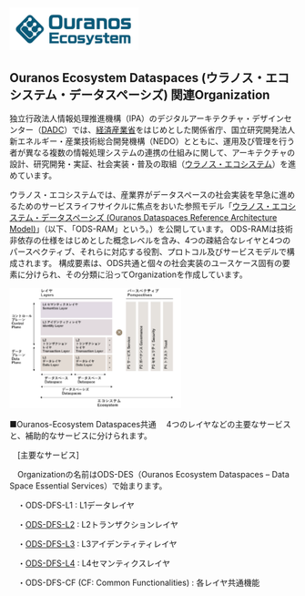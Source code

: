 <img src="https://github.com/Ouranos-Ecosystem-Dataspaces/.github/blob/main/images/OE%20Logo%20Ouranos%20Blue.png" width="45%">

## Ouranos Ecosystem Dataspaces (ウラノス・エコシステム・データスペーシズ) 関連Organization

独立行政法人情報処理推進機構（IPA）のデジタルアーキテクチャ・デザインセンター（[DADC](https://www.ipa.go.jp/dadc/index.html)）では、[経済産業省](https://www.meti.go.jp/policy/mono_info_service/digital_architecture/index.html)をはじめとした関係省庁、国立研究開発法人 新エネルギー・産業技術総合開発機構（NEDO）とともに、運用及び管理を行う者が異なる複数の情報処理システムの連携の仕組みに関して、アーキテクチャの設計、研究開発・実証、社会実装・普及の取組（[ウラノス・エコシステム](https://www.meti.go.jp/policy/mono_info_service/digital_architecture/ouranos.html)）を進めています。

ウラノス・エコシステムでは、産業界がデータスペースの社会実装を早急に進めるためのサービスライフサイクルに焦点をおいた参照モデル「[ウラノス・エコシステム・データスペーシズ (Ouranos Dataspaces Reference Architecture Model)](https://www.ipa.go.jp/digital/architecture/reports/ouranos-ecosystem-dataspaces-ram-white-paper.html)」（以下、「ODS-RAM」という。）を公開しています。
ODS-RAMは技術非依存の仕様をはじめとした概念レベルを含み、4つの疎結合なレイヤと4つのパースペクティブ、それらに対応する役割、プロトコル及びサービスモデルで構成されます。
構成要素は、ODS共通と個々の社会実装のユースケース固有の要素に分けられ、その分類に沿ってOrganizationを作成しています。

<img src="https://github.com/Ouranos-Ecosystem-Dataspaces/.github/blob/main/images/ODS-RAM.png" width="60%">

■Ouranos-Ecosystem Dataspaces共通
　4つのレイヤなどの主要なサービスと、補助的なサービスに分けられます。
 
　[主要なサービス]
 
　Organizationの名前はODS-DES（Ouranos Ecosystem Dataspaces – Data Space Essential Services）で始まります。
 
　・ODS-DFS-L1 : L1データレイヤ
 
　・[ODS-DFS-L2](https://github.com/ODS-DFS-L2) : L2トランザクションレイヤ
 
　・[ODS-DFS-L3](https://github.com/ODS-DFS-L3) : L3アイデンティティレイヤ
 
　・[ODS-DFS-L4](https://github.com/ODS-DFS-L4) : L4セマンティクスレイヤ
 
　・ODS-DFS-CF (CF: Common Functionalities) : 各レイヤ共通機能
